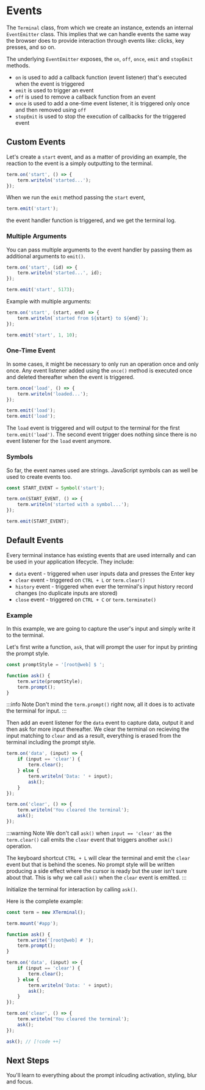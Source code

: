 <script setup>
import BrowserPreview from '../.vitepress/theme/components/BrowserPreview.vue';
</script>

# Events

The `Terminal` class, from which we create an instance, extends an internal `EventEmitter` class.
This implies that we can handle events the same way the browser does to provide interaction through events like:
clicks, key presses, and so on.

The underlying `EventEmitter` exposes, the `on`, `off`, `once`, `emit` and `stopEmit` methods.

- `on` is used to add a callback function (event listener) that's executed when the event is triggered
- `emit` is used to trigger an event
- `off` is used to remove a callback function from an event
- `once` is used to add a one-time event listener, it is triggered only once and then removed using `off`
- `stopEmit` is used to stop the execution of callbacks for the triggered event

## Custom Events

Let's create a `start` event, and as a matter of providing an example, the reaction to the event is a simply 
outputting to the terminal.

```js
term.on('start', () => {
    term.writeln('started...');
});
```

When we run the `emit` method passing the `start` event, 

```js
term.emit('start');
```

the event handler function is triggered, and we get the terminal log.

### Multiple Arguments

You can pass multiple arguments to the event handler by passing them as additional arguments to `emit()`.

```js
term.on('start', (id) => {
    term.writeln('started...', id);
});

term.emit('start', 5173);
```

Example with multiple arguments:

```js
term.on('start', (start, end) => {
    term.writeln(`started from ${start} to ${end}`);
});

term.emit('start', 1, 10);
```

### One-Time Event

In some cases, it might be necessary to only run an operation once and only once.
Any event listener added using the `once()` method is executed once and deleted thereafter when the event is triggered.

```js
term.once('load', () => {
    term.writeln('loaded...');
});

term.emit('load');
term.emit('load');
```

The `load` event is triggered and will output to the terminal for the first `term.emit('load')`.
The second event trigger does nothing since there is no event listener for the `load` event anymore.

### Symbols

So far, the event names used are strings. JavaScript symbols can as well be used to create events too.

```js
const START_EVENT = Symbol('start');

term.on(START_EVENT, () => {
    term.writeln('started with a symbol...');
});

term.emit(START_EVENT);
```

## Default Events

Every terminal instance has existing events that are used internally and can be used in your application lifecycle.
They include:

- `data` event - triggered when user inputs data and presses the Enter key
- `clear` event - triggered on `CTRL + L` or `term.clear()`
- `history` event - triggered when ever the terminal's input history record changes (no duplicate inputs are stored) 
- `close` event - triggered on `CTRL + C` or `term.terminate()`
  
### Example

In this example, we are going to capture the user's input and simply write it to the terminal.

Let's first write a function, `ask`, that will prompt the user for input by printing the prompt style.

```js
const promptStyle = '[root@web] $ ';

function ask() {
    term.write(promptStyle);
    term.prompt();
}
```

:::info Note
Don't mind the `term.prompt()` right now, all it does is to activate the terminal for input.
:::

Then add an event listener for the `data` event to capture data, output it and then ask for more input thereafter. We clear the terminal on recieving the input matching to `clear` and as a result, everything is erased from the terminal including the prompt style.

```js
term.on('data', (input) => {
    if (input == 'clear') {
        term.clear();
    } else {
        term.writeln('Data: ' + input);
        ask();
    }
});

term.on('clear', () => {
    term.writeln('You cleared the terminal');
    ask();
});
```

:::warning Note
We don't call `ask()` when `input == 'clear'` as the `term.clear()` call emits the `clear` event that triggers another `ask()` operation.

The keyboard shortcut `CTRL + L` will clear the terminal and emit the `clear` event but that is behind the scenes. No prompt style will be written producing a side effect where the cursor is ready but the user isn't sure about that. 
This is why we call `ask()` when the `clear` event is emitted.
:::

Initialize the terminal for interaction by calling `ask()`.

Here is the complete example:

```js :line-numbers
const term = new XTerminal();

term.mount('#app');

function ask() {
    term.write('[root@web] # ');
    term.prompt();
}

term.on('data', (input) => {
    if (input == 'clear') {
        term.clear();
    } else {
        term.writeln('Data: ' + input);
        ask();
    }
});

term.on('clear', () => {
    term.writeln('You cleared the terminal');
    ask();
});

ask(); // [!code ++]
```

## Next Steps

You'll learn to everything about the prompt inlcuding activation, styling, blur and focus.  
